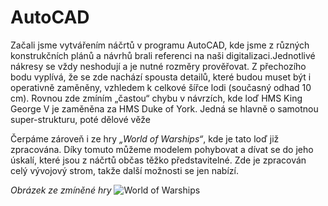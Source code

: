 # AutoCAD

Začali jsme vytvářením náčrtů v programu AutoCAD, kde jsme z různých konstrukčních plánů a návrhů brali referenci na naši digitalizaci.Jednotlivé nákresy se vždy neshodují a je nutné rozměry prověřovat. Z přechozího bodu vyplívá, že se zde nachází spousta detailů, které budou muset být i operativně zaměněny, vzhledem k celkové šířce lodi (současný odhad 10 cm). Rovnou zde zmíním „častou“ chybu v návrzích, kde loď HMS King George V je zaměněna za HMS Duke of York. Jedná se hlavně o samotnou super-strukturu, poté dělové věže

Čerpáme zároveň i ze hry *„World of Warships“*, kde je tato loď již zpracována. Díky tomuto můžeme modelem pohybovat a dívat se do jeho úskalí, které jsou z náčrtů občas těžko představitelné. Zde je zpracován celý vývojový strom, takže další možnosti se jen nabízí.

*Obrázek ze zmíněné hry*
![World of Warships](https://wgsw-eu.gcdn.co/wgsw_media/video/wows/preview/wows_screen_subm-min.jpg)
